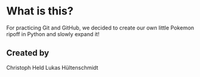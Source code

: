 # What is this?

For practicing Git and GitHub, we decided to create our own little Pokemon ripoff in Python and slowly expand it!

## Created by

Christoph Held
Lukas Hültenschmidt
